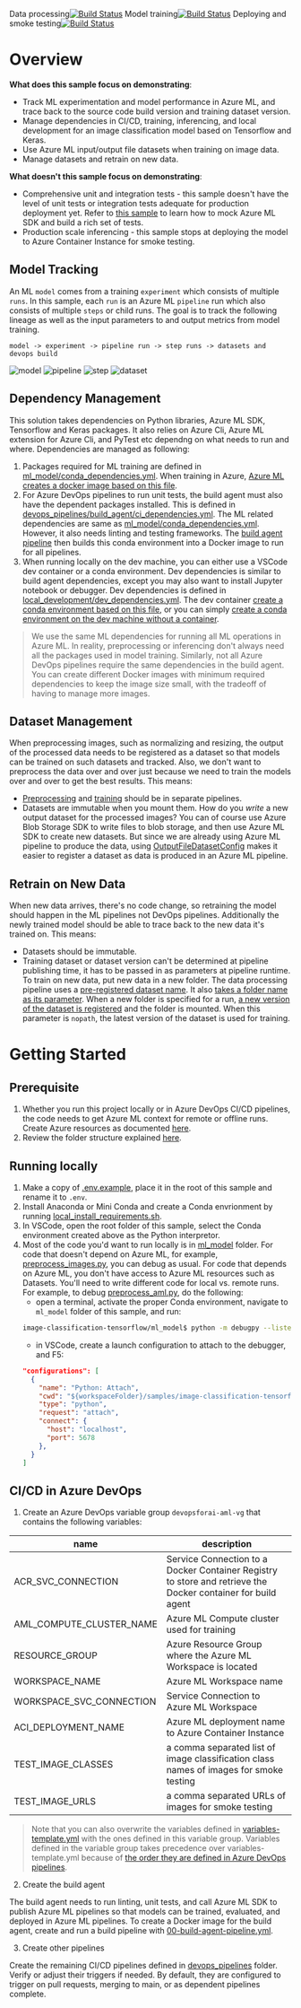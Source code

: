 Data processing[![Build Status](https://dev.azure.com/cse-manufacturing/MLOpsManufacturing/_apis/build/status/image-classification-tensorflow/02-preprocess-data?branchName=main)](https://dev.azure.com/cse-manufacturing/MLOpsManufacturing/_build/latest?definitionId=33&branchName=main)
Model training[![Build Status](https://dev.azure.com/cse-manufacturing/MLOpsManufacturing/_apis/build/status/image-classification-tensorflow/03-train-evaluate-register-model?branchName=main)](https://dev.azure.com/cse-manufacturing/MLOpsManufacturing/_build/latest?definitionId=37&branchName=main)
Deploying and smoke testing[![Build Status](https://dev.azure.com/cse-manufacturing/MLOpsManufacturing/_apis/build/status/image-classification-tensorflow/04-deploy-model-aci?branchName=main)](https://dev.azure.com/cse-manufacturing/MLOpsManufacturing/_build/latest?definitionId=39&branchName=main)

# Overview

__What does this sample focus on demonstrating__:

* Track ML experimentation and model performance in Azure ML, and trace back to the source code build version and training dataset version.
* Manage dependencies in CI/CD, training, inferencing, and local development for an image classification model based on Tensorflow and Keras.
* Use Azure ML input/output file datasets when training on image data.
* Manage datasets and retrain on new data.

__What doesn't this sample focus on demonstrating__:

* Comprehensive unit and integration tests - this sample doesn't have the level of unit tests or integration tests adequate for production deployment yet. Refer to [this sample](../non-python-preprocess/ml_service/tests/pipelines) to learn how to mock Azure ML SDK and build a rich set of tests.
* Production scale inferencing - this sample stops at deploying the model to Azure Container Instance for smoke testing.

## Model Tracking
An ML `model` comes from a training `experiment` which consists of multiple `runs`. In this sample, each `run` is an Azure ML `pipeline` run which also consists of multiple `steps` or child runs. The goal is to track the following lineage as well as the input parameters to and output metrics from model training.

`model -> experiment -> pipeline run -> step runs -> datasets and devops build`

![model](README_imgs/00_model_to_run.png)
![pipeline](README_imgs/01_pipeline_to_build.png)
![step](README_imgs/02_step_to_dataset.png)
![dataset](README_imgs/03_preprocess_dataset.png)

## Dependency Management

This solution takes dependencies on Python libraries, Azure ML SDK, Tensorflow and Keras packages. It also relies on Azure Cli, Azure ML extension for Azure Cli, and PyTest etc dependng on what needs to run and where. Dependencies are managed as following:

1. Packages required for ML training are defined in [ml_model/conda_dependencies.yml](ml_model/conda_dependencies.yml). When training in Azure, [Azure ML creates a docker image based on this file](ml_service/pipelines/build_training_pipeline.py#L30).
2. For Azure DevOps pipelines to run unit tests, the build agent must also have the dependent packages installed. This is defined in [devops_pipelines/build_agent/ci_dependencies.yml](devops_pipelines/build_agent/ci_dependencies.yml). The ML related dependencies are same as [ml_model/conda_dependencies.yml](ml_model/conda_dependencies.yml). However, it also needs linting and testing frameworks. The [build agent pipeline](devops_pipelines/build_agent/00-build-agent-pipeline.yml) then builds this conda environment into a Docker image to run for all pipelines.
3. When running locally on the dev machine, you can either use a VSCode dev container or a conda environment. Dev dependencies is similar to build agent dependencies, except you may also want to install Jupyter notebook or debugger. Dev dependencies is defined in [local_development/dev_dependencies.yml](local_development/dev_dependencies.yml). The dev container [create a conda environment based on this file](.devcontainer/image/Dockerfile#L111), or you can simply [create a conda environment on the dev machine without a container](local_development/local_install_requirements.sh).  

> We use the same ML dependencies for running all ML operations in Azure ML. In reality, preprocessing or inferencing don't always need all the packages used in model training.  Similarly, not all Azure DevOps pipelines require the same dependencies in the build agent. You can create different Docker images with minimum required dependencies to keep the image size small, with the tradeoff of having to manage more images.

## Dataset Management

When preprocessing images, such as normalizing and resizing, the output of the processed data needs to be registered as a dataset so that models can be trained on such datasets and tracked. Also, we don't want to preprocess the data over and over just because we need to train the models over and over to get the best results. This means:

* [Preprocessing](ml_service/pipelines/build_data_processing_pipeline.py) and [training](ml_service/pipelines/build_training_pipeline.py) should be in separate pipelines.
* Datasets are immutable when you mount them. How do you _write_ a new output dataset for the processed images? You can of course use Azure Blob Storage SDK to write files to blob storage, and then use Azure ML SDK to create new datasets. But since we are already using Azure ML pipeline to produce the data, using [OutputFileDatasetConfig](ml_service/pipelines/build_data_processing_pipeline.py#L56) makes it easier to register a dataset as data is produced in an Azure ML pipeline.

## Retrain on New Data

When new data arrives, there's no code change, so retraining the model should happen in the ML pipelines not DevOps pipelines. Additionally the newly trained model should be able to trace back to the new data it's trained on. This means: 

* Datasets should be immutable.
* Training dataset or dataset version can't be determined at pipeline publishing time, it has to be passed in as parameters at pipeline runtime. To train on new data, put new data in a new folder. The data processing pipeline uses a [pre-registered dataset name](ml_service/pipelines/build_data_processing_pipeline.py#L68). It also [takes a folder name as its parameter](ml_service/pipelines/build_data_processing_pipeline.py#L70). When a new folder is specified for a run, [a new version of the dataset is registered](ml_model/util/model_helper.py#L122) and the folder is mounted. When this parameter is `nopath`, the latest version of the dataset is used for training.

# Getting Started

## Prerequisite 
1. Whether you run this project locally or in Azure DevOps CI/CD pipelines, the code needs to get Azure ML context for remote or offline runs. Create Azure resources as documented [here](../../common/infrastructure/README.md). 
2. Review the folder structure explained [here](../../readme#repo-structure).

## Running locally
1. Make a copy of [.env.example](local_development/.env.example), place it in the root of this sample and rename it to `.env`. 
2. Install Anaconda or Mini Conda and create a Conda envrionment by running [local_install_requirements.sh](local_development/local_install_requirements.sh).
3. In VSCode, open the root folder of this sample, select the Conda environment created above as the Python interpretor.
4. Most of the code you'd want to run locally is in [ml_model](ml_model) folder. For code that doesn't depend on Azure ML, for example, [preprocess_images.py](ml_model/preprocess/preprocess_images.py), you can debug as usual. For code that depends on Azure ML, you don't have access to Azure ML resources such as Datasets. You'll need to write different code for local vs. remote runs. For example, to debug [preprocess_aml.py](ml_model/preprocess/preprocess_aml.py), do the following: 
    * open a terminal, activate the proper Conda environment, navigate to `ml_model` folder of this sample, and run:
    ```bash
    image-classification-tensorflow/ml_model$ python -m debugpy --listen 5678 --wait-for-client preprocess/preprocess_aml.py --dataset_name flower_dataset --data_file_path /path/to/local/raw/images --output_dataset /path/to/processed/images
    ```
    * in VSCode, create a launch configuration to attach to the debugger, and F5:
    ```json
    "configurations": [
      {
        "name": "Python: Attach",
        "cwd": "${workspaceFolder}/samples/image-classification-tensorflow/ml_model",
        "type": "python",
        "request": "attach",
        "connect": {
          "host": "localhost",
          "port": 5678
        },
      }
    ]
    ```

## CI/CD in Azure DevOps

1. Create an Azure DevOps variable group `devopsforai-aml-vg` that contains the following variables:

| name | description |
| --- | ---------- |
| ACR_SVC_CONNECTION | Service Connection to a Docker Container Registry to store and retrieve the Docker container for build agent |
| AML_COMPUTE_CLUSTER_NAME | Azure ML Compute cluster used for training |
| RESOURCE_GROUP | Azure Resource Group where the Azure ML Workspace is located |
| WORKSPACE_NAME | Azure ML Workspace name |
| WORKSPACE_SVC_CONNECTION | Service Connection to Azure ML Workspace |
| ACI_DEPLOYMENT_NAME | Azure ML deployment name to Azure Container Instance |
| TEST_IMAGE_CLASSES | a comma separated list of image classification class names of images for smoke testing |
| TEST_IMAGE_URLS | a comma separated URLs of images for smoke testing |

> Note that you can also overwrite the variables defined in [variables-template.yml](devops_pipelines/variables-template.yml) with the ones defined in this variable group. Variables defined in the variable group takes precedence over variables-template.yml because of [the order they are defined in Azure DevOps pipelines](devops_pipelines/03-train-evaluate-register-model.yml#L46). 

2. Create the build agent

The build agent needs to run linting, unit tests, and call Azure ML SDK to publish Azure ML pipelines so that models can be trained, evaluated, and deployed in Azure ML pipelines. To create a Docker image for the build agent, create and run a build pipeline with [00-build-agent-pipeline.yml](devops_pipelines/build_agent/00-build-agent-pipeline.yml).

3. Create other pipelines

Create the remaining CI/CD pipelines defined in [devops_pipelines](devops_pipelines) folder. Verify or adjust their triggers if needed. By default, they are configured to trigger on pull requests, merging to main, or as dependent pipelines complete.
